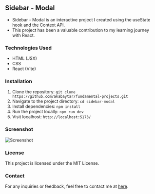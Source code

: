## Sidebar - Modal

- Sidebar - Modal is an interactive project I created using the useState hook and the Context API.
- This project has been a valuable contribution to my learning journey with React.

### Technologies Used

- HTML (JSX)
- CSS
- React (Vite)

### Installation

1. Clone the repository:
   `git clone https://github.com/akabaytar/fundamental-projects.git`
2. Navigate to the project directory:
   `cd sidebar-modal`
3. Install dependencies:
   `npm install`
4. Run the project locally:
   `npm run dev`
5. Visit localhost:
   `http://localhost:5173/`

### Screenshot

![Screenshot](/public/screenshot.png)

### License

This project is licensed under the MIT License.

### Contact

For any inquiries or feedback, feel free to contact me at [here](mailto:contact@burakbilgili.co.uk).
